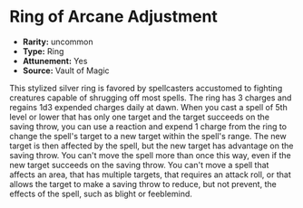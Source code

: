 
# Ring of Arcane Adjustment

* **Rarity:** uncommon
* **Type:** Ring
* **Attunement:** Yes
* **Source:** Vault of Magic


This stylized silver ring is favored by spellcasters accustomed to fighting creatures capable of shrugging off most spells. The ring has 3 charges and regains 1d3 expended charges daily at dawn. When you cast a spell of 5th level or lower that has only one target and the target succeeds on the saving throw, you can use a reaction and expend 1 charge from the ring to change the spell's target to a new target within the spell's range. The new target is then affected by the spell, but the new target has advantage on the saving throw. You can't move the spell more than once this way, even if the new target succeeds on the saving throw. You can't move a spell that affects an area, that has multiple targets, that requires an attack roll, or that allows the target to make a saving throw to reduce, but not prevent, the effects of the spell, such as blight or feeblemind.
